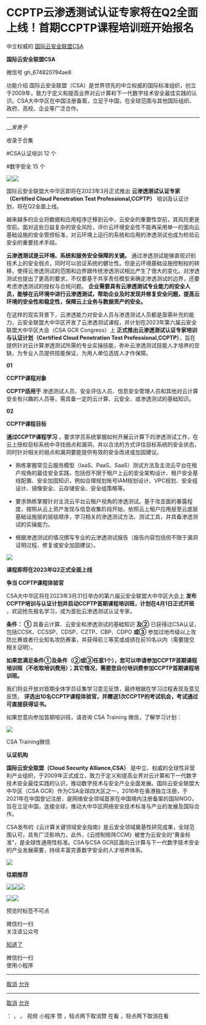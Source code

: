 #  CCPTP云渗透测试认证专家将在Q2全面上线！首期CCPTP课程培训班开始报名

中立权威的  [ 国际云安全联盟CSA ](javascript:void\(0\);)

**国际云安全联盟CSA** ![]()

微信号 gh_674820794ae8

功能介绍
国际云安全联盟（CSA）是世界领先的中立权威的国际标准组织，创立于2009年，致力于定义和提高业界对云计算和下一代数字技术安全最佳实践的认识。CSA大中华区在中国注册备案，立足于中国，在全球范围与其他国际组织、政府、高校、企业等广泛合作。

____

___发表于_

收录于合集

#CSA认证培训 12 个

#数字安全 15 个

![](https://raw.githubusercontent.com/tuchuang9/tc1/refs/heads/main/public/20230221194857.png)![](https://raw.githubusercontent.com/tuchuang9/tc1/refs/heads/main/public/20230221194915.png)

  

国际云安全联盟大中华区即将在2023年3月正式推出 **云渗透测试认证专家（Certified Cloud Penetration Test
Professional,CCPTP）** 培训及认证计划，将在Q2全面上线。

越来越多的企业将数据和应用程序迁移到云中，云安全的重要性空前，其风险更是空前。面对这些日益复杂的安全风险，评价云环境安全性不能再采用单一的面向云基础设施的安全管控标准，对云环境上运行的系统和应用的渗透测试也成为检验云安全的重要技术手段。



 **云渗透测试是云环境、系统和服务安全保障的关键。**
通过渗透测试能够直观识别技术上的安全弱点，同时可以验证系统的健壮性。但是云环境基础设施控制权的转移，使得云渗透测试的范围和边界跟传统渗透测试相比产生了很大的变化。对渗透测试也提出了更高的要求，不仅要基于共享责任模型来确定渗透测试的边界，还要考虑渗透测试的授权与合规问题。
**企业需要具有云渗透测试专业能力的安全人员，能够在云环境中进行云渗透测试，帮助企业及时发现并修复安全问题，提高云环境的安全性和稳定性，保障云上业务与数据资产的安全。**



在这样的现实背景下，云渗透能力对安全人员与渗透测试人员都是亟需补充的能力，云安全联盟大中华区开发了云渗透测试课程，并计划在2023年第六届云安全联盟大中华区大会（CSA
GCR Congress）上 **正式推出云渗透测试认证专家培训与认证计划（Certified Cloud Penetration  Test
Professional,CCPTP）**，旨在提供针对云计算渗透测试所需的专业实操技能，弥补云渗透测试技能人才培养的空缺，为专业人员提供技能保证，为用人单位选拔人才作保障。

  

 **01**

 **CCPTP课程对象**

  

 **CCPTP适用于** 渗透测试人员、安全评估人员、信息安全管理人员和其他对云计算安全有兴趣的人员等，需具备一定的云计算、云安全、或渗透测试的基础知识。

  

 **02**

 **CCPTP课程目标**

  

 **通过CCPTP课程学习**
，要求学员系统掌握如何开展云计算下的渗透测试工作，在云上授权目标系统中寻找弱点和漏洞，并以合法的方式评估目标系统的安全状态，同时针对相关的弱点和漏洞要能提供有效的安全改进或加固建议。

  

  * 熟练掌握常见云服务模型（IaaS、PaaS、SaaS）测试方法及主流云平台在租户视角的最佳安全实践，包括但不限于租户上云的安全架构设计、租户安全基线配置、安全加固知识，例如合理规划账号IAM规划设计、VPC规划、安全组设计、镜像安全、云存储安全、安全组策略等。

  * 要求熟练掌握针对主流云平台云租户视角的渗透测试。基于攻击面的暴露程度，按照从云上资产发现与信息收集阶段开始，依照云上租户应用层至云底层基础设施层的层级顺序，学习相关的渗透测试方法、测试工具，并具备渗透测试的实操能力。

  * 根据渗透测试的情况撰写专业的云渗透测试报告（报告内容包括但不限于漏洞证明过程、修复或安全加固建议）。

![](https://raw.githubusercontent.com/tuchuang9/tc1/refs/heads/main/public/20230221194916.png)

  

 **课程即将在2023年Q2正式全面上线**

 **争当 CCPTP课程体验官**

CSA大中华区将在2023年3月31日举办的第六届云安全联盟大中华区大会上
**发布CCPTP培训与认证计划并启动CCPTP首期课程培训班，计划在4月1日正式开班** ，欢迎抢先报名学习，成为首批云渗透测试认证专家。

  

 **条件：** **①** 具备云计算、云安全和渗透测试的基础知识  **及②**
已获得过CSA认证，包括CCSK、CCSSP、CDSP、CZTP、CBP、CDPO  **或③**
参加过地市级以上攻防比赛或者行业知名攻防赛事，并获得前三等奖或成绩在前10名以内（需要提交相关证明）。



**如果您满足条件①及条件（②或③任意1个），您可以申请参加CCPTP首期课程培训班（不收取培训费用）；其它情况，需要您自付培训费参加CCPTP首期课程培训班。**  



我们将会开放对首期全体学员征集学习意见反馈，最终根据在学习过程表现及意见反馈，
**评选出10名CCPTP课程体验官，并赠送1次CCPTP的考试机会，考试通过可直接获得证书。**

  

如果您意向参加首期培训班，请咨询 CSA Training 微信，了解学习计划：

![](https://raw.githubusercontent.com/tuchuang9/tc1/refs/heads/main/public/20230221194917.png)

CSA Training微信

  

 **认证机构**

 **国际云安全联盟（Cloud Security Alliance,CSA）**
是中立、权威的全球性非营利产业组织，于2009年正式成立，致力于定义和提高业界对云计算和下一代数字技术安全最佳实践的认识，推动数字技术与安全产业全面发展。国际云安全联盟大中华区（CSA
GCR）作为CSA全球四大区之一，2016年在香港独立注册，于2021年在中国登记注册，是网络安全领域首家在中国境内注册备案的国际NGO，旨在立足中国，连接全球，推动大中华区网络安全技术标准与产业的发展及国际合作。

  

CSA发布的《云计算关键领域安全指南》是云安全领域奠基性研究成果，全球范围认可，具有广泛影响力，此外，《云控制矩阵CCM》被誉为云安全的“黄金标准”，是全球性通用性标准。CSA与CSA
GCR区面向云计算与下一代数字技术安全的产业发展需要，持续丰富完善数字安全的人才培养体系。

![](https://raw.githubusercontent.com/tuchuang9/tc1/refs/heads/main/public/20230221194918.png)

  

 **往期推荐**

[![](https://raw.githubusercontent.com/tuchuang9/tc1/refs/heads/main/public/20230221194919.png)](https://mp.weixin.qq.com/s?__biz=MzA3NzM2MTQ3OA==&mid=2649810516&idx=1&sn=91b3b15ebafe615aac4de37023e9eef5&scene=21#wechat_redirect)[![](https://raw.githubusercontent.com/tuchuang9/tc1/refs/heads/main/public/20230221194920.png)](https://mp.weixin.qq.com/s?__biz=MzA3NzM2MTQ3OA==&mid=2649814432&idx=1&sn=a0333c7203ed8c11ad6101ffad98bc3b&scene=21#wechat_redirect)[![](https://raw.githubusercontent.com/tuchuang9/tc1/refs/heads/main/public/20230221194921.png)](https://mp.weixin.qq.com/s?__biz=MzA3NzM2MTQ3OA==&mid=2649806472&idx=1&sn=f7e4463642bc7ea4f8d914cbc41c01d9&scene=21#wechat_redirect)

  

![](https://raw.githubusercontent.com/tuchuang9/tc1/refs/heads/main/public/20230221194922.png)![](https://raw.githubusercontent.com/tuchuang9/tc1/refs/heads/main/public/20230221194923.png)

预览时标签不可点

微信扫一扫  
关注该公众号

[知道了](javascript:;)

微信扫一扫  
使用小程序

****

[取消](javascript:void\(0\);) [允许](javascript:void\(0\);)

****

[取消](javascript:void\(0\);) [允许](javascript:void\(0\);)

： ， 。   视频 小程序 赞 ，轻点两下取消赞 在看 ，轻点两下取消在看

